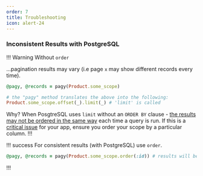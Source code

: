 ```yaml
---
order: 7
title: Troubleshooting
icon: alert-24
---
```



### Inconsistent Results with PostgreSQL

!!! Warning Without `order`

...pagination results may vary (i.e page `x` may show different records every time).

```rb
@pagy, @records = pagy(Product.some_scope)

# the "pagy" method translates the above into the following: 
Product.some_scope.offset(_).limit(_) # 'limit' is called
```

Why? When PosgtreSQL uses `limit` without an `ORDER BY` clause - [the results may not be ordered in the same way](https://www.postgresql.org/docs/16/queries-limit.html#:~:text=When%20using%20LIMIT,ORDER%20BY) each time a query is run. If this is a [critical issue](https://github.com/ddnexus/pagy/issues/306) for your app, ensure you order your scope by a particular column.
!!!


!!! success
For consistent results (with PostgreSQL) use `order`.

```rb
@pagy, @records = pagy(Product.some_scope.order(:id)) # results will be predictable (order by id)
```
!!!